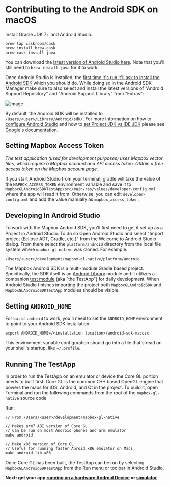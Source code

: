 # Contributing to the Android SDK on macOS

Install Oracle JDK 7+ and Android Studio:

    brew tap caskroom/cask
    brew install brew-cask
    brew cask install java

You can download the [latest version of Android Studio here](https://developer.android.com/sdk/index.html). Note that you'll still need to `brew install java` for it to work.

Once Android Studio is installed, the [first time it's run it'll ask to install the Android SDK](http://developer.android.com/sdk/installing/index.html?pkg=studio) which you should do.  While doing so in the Android SDK Manager make sure to also select and install the latest versions of "Android Support Repository" and "Android Support Library" from "Extras":

![image](https://cloud.githubusercontent.com/assets/98601/9915837/289f398e-5c6e-11e5-9a84-ed4d08d52d1f.png)

By default, the Android SDK will be installed to `/Users/<user>/Library/Android/sdk/`.  For more information on how to [configure Android Studio](http://tools.android.com/tech-docs/configuration) and how to [set Project JDK vs IDE JDK](http://tools.android.com/tech-docs/configuration/osx-jdk) please see [Google's documentation](http://tools.android.com/overview).

## Setting Mapbox Access Token

_The test application (used for development purposes) uses Mapbox vector tiles, which require a Mapbox account and API access token. Obtain a free access token on the [Mapbox account page](https://www.mapbox.com/studio/account/tokens/)._

If you start Android Studio from your terminal, gradle will take the value of the `MAPBOX_ACCESS_TOKEN` environment variable and save it to `MapboxGLAndroidSDKTestApp/src/main/res/values/developer-config.xml` where the app will read it from. Otherwise,
you can edit `developer-config.xml` and add the value manually as `mapbox_access_token`.

## Developing In Android Studio

To work with the Mapbox Android SDK, you'll first need to get it set up as a Project in Android Studio.  To do so Open Android Studio and select "Import project (Eclipse ADT, Gradle, etc.)" from the Welcome to Android Studio dialog.  From there select the `platform/android` directory from the local file system where `mapbox-gl-native` was cloned.  For example:

```sh
/Users/<user>/development/mapbox-gl-native/platform/android
```

The Mapbox Android SDK is a multi-module Gradle based project.  Specifically, the SDK itself is an [Android Library](http://developer.android.com/tools/projects/index.html#LibraryModules) module and it utilizes a companion [test module](http://developer.android.com/tools/projects/index.html#testing) (aka "the TestApp") for daily development.  When Android Studio finishes importing the project both `MapboxGLAndroidSDK` and `MapboxGLAndroidSDKTestApp` modules should be visible.

## Setting `ANDROID_HOME`

For `build android` to work, you'll need to set the `ANDROID_HOME` environment
to point to your Android SDK installation:

```
export ANDROID_HOME=/<installation location>/android-sdk-macosx
```

This environment variable configuration should go into a file that's read on
your shell's startup, like `~/.profile`.

## Running The TestApp

In order to run the TestApp on an emulator or device the Core GL portion needs to built first.  Core GL is the common C++ based OpenGL engine that powers the maps for iOS, Android, and Qt in the project.  To build it, open Terminal and run the following commands from the root of the `mapbox-gl-native` source code

Run:

    // From /Users/<user>/development/mapbox-gl-native

    // Makes arm7 ABI version of Core GL
    // Can be run on most Android phones and arm emulator
    make android

    // Make x86 version of Core GL
    // Useful for running faster Anroid x86 emulator on Macs
    make android-lib-x86

Once Core GL has been built, the TestApp can be run by selecting `MapboxGLAndroidSDKTestApp` from the Run menu or toolbar in Android Studio.

**Next: get your app [running on a hardware Android Device](platform/android/README.md#running-mapbox-gl-native-on-a-hardware-android-device) or [simulator](platform/android/README.md#setting-up-the-android-emulator)**
